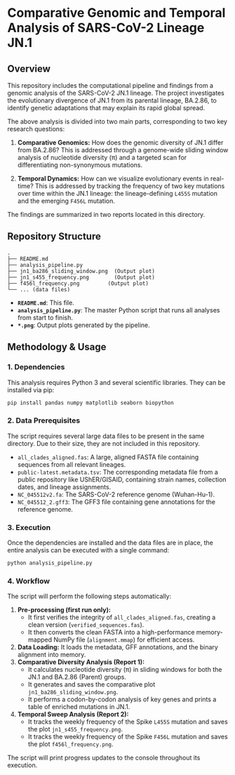 # Comparative Genomic and Temporal Analysis of SARS-CoV-2 Lineage JN.1

## Overview

This repository includes the computational pipeline and findings from a genomic analysis of the SARS-CoV-2 JN.1 lineage. The project investigates the evolutionary divergence of JN.1 from its parental lineage, BA.2.86, to identify genetic adaptations that may explain its rapid global spread.

The above analysis is divided into two main parts, corresponding to two key research questions:

1.  **Comparative Genomics:** How does the genomic diversity of JN.1 differ from BA.2.86? This is addressed through a genome-wide sliding window analysis of nucleotide diversity (π) and a targeted scan for differentiating non-synonymous mutations.

2.  **Temporal Dynamics:** How can we visualize evolutionary events in real-time? This is addressed by tracking the frequency of two key mutations over time within the JN.1 lineage: the lineage-defining `L455S` mutation and the emerging `F456L` mutation.

The findings are summarized in two reports located in this directory.

## Repository Structure

```
.
├── README.md
├── analysis_pipeline.py
├── jn1_ba286_sliding_window.png  (Output plot)
├── jn1_s455_frequency.png        (Output plot)
├── f456l_frequency.png         (Output plot)
└── ... (data files)
```

-   **`README.md`**: This file.
-   **`analysis_pipeline.py`**: The master Python script that runs all analyses from start to finish.
-   **`*.png`**: Output plots generated by the pipeline.

## Methodology & Usage

### 1. Dependencies

This analysis requires Python 3 and several scientific libraries. They can be installed via pip:

```bash
pip install pandas numpy matplotlib seaborn biopython
```

### 2. Data Prerequisites

The script requires several large data files to be present in the same directory. Due to their size, they are not included in this repository.

-   `all_clades_aligned.fas`: A large, aligned FASTA file containing sequences from all relevant lineages.
-   `public-latest.metadata.tsv`: The corresponding metadata file from a public repository like UShER/GISAID, containing strain names, collection dates, and lineage assignments.
-   `NC_045512v2.fa`: The SARS-CoV-2 reference genome (Wuhan-Hu-1).
-   `NC_045512_2.gff3`: The GFF3 file containing gene annotations for the reference genome.

### 3. Execution

Once the dependencies are installed and the data files are in place, the entire analysis can be executed with a single command:

```bash
python analysis_pipeline.py
```

### 4. Workflow

The script will perform the following steps automatically:

1.  **Pre-processing (first run only):**
    -   It first verifies the integrity of `all_clades_aligned.fas`, creating a clean version (`verified_sequences.fas`).
    -   It then converts the clean FASTA into a high-performance memory-mapped NumPy file (`alignment.mmap`) for efficient access.
2.  **Data Loading:** It loads the metadata, GFF annotations, and the binary alignment into memory.
3.  **Comparative Diversity Analysis (Report 1):**
    -   It calculates nucleotide diversity (π) in sliding windows for both the JN.1 and BA.2.86 (Parent) groups.
    -   It generates and saves the comparative plot `jn1_ba286_sliding_window.png`.
    -   It performs a codon-by-codon analysis of key genes and prints a table of enriched mutations in JN.1.
4.  **Temporal Sweep Analysis (Report 2):**
    -   It tracks the weekly frequency of the Spike `L455S` mutation and saves the plot `jn1_s455_frequency.png`.
    -   It tracks the weekly frequency of the Spike `F456L` mutation and saves the plot `f456l_frequency.png`.

The script will print progress updates to the console throughout its execution.
